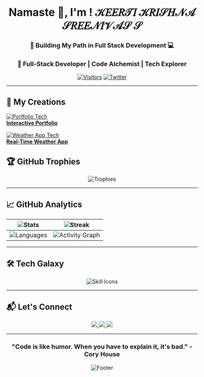 <h1 align="center">Namaste 🙏, I'm ! 𝒦𝐸𝐸𝑅𝒯𝐼  𝒦𝑅𝐼𝒮𝐻𝒩𝒜  𝒮𝑅𝐸𝐸𝒩𝐼𝒱𝒜𝒮 𝒮
</h1>


<div align="center">
<h3 align="center">🌱 Building My Path in Full Stack Development 💻</h3>

  
  ### 🚀 Full-Stack Developer | Code Alchemist | Tech Explorer
  
  [![Visitors](https://komarev.com/ghpvc/?username=krishna040705&label=Profile+Views&color=00FF00&style=flat-square)]()
  [![Twitter](https://img.shields.io/twitter/follow/keertikrishnas?style=social)](https://twitter.com/keertikrishnas)

</div>

---
## 🎨 My Creations
<p align="center">
  <div>
    <a href="https://skks.netlify.app/">
      <img src="https://skillicons.dev/icons?i=netlify,react,js,html,css" alt="Portfolio Tech"/>
      <br/>
      <strong>Interactive Portfolio</strong>
    </a>
  </div>
  
  <div style="margin-top: 15px;">
    <a href="https://climate25.netlify.app/">
      <img src="https://skillicons.dev/icons?i=chrome,api,bootstrap,js" alt="Weather App Tech"/>
      <br/>
      <strong>Real-Time Weather App</strong>
    </a>
  </div>
</p>

## 🏆 **GitHub Trophies**
<div align="center">
  
  ![Trophies](https://github-profile-trophy.vercel.app/?username=krishna040705&theme=onedark&no-frame=true&column=4&margin-w=15&margin-h=15)

</div>

---



## 📈 **GitHub Analytics**
<div align="center">
  
  | ![Stats](https://github-readme-stats.vercel.app/api?username=krishna040705&show_icons=true&theme=radical&hide_border=true&include_all_commits=true) | ![Streak](https://streak-stats.demolab.com?user=krishna040705&theme=radical&hide_border=true) |
  |---|---|
  | ![Languages](https://github-readme-stats.vercel.app/api/top-langs/?username=krishna040705&layout=compact&theme=radical&hide_border=true) | ![Activity Graph](https://github-readme-activity-graph.vercel.app/graph?username=krishna040705&theme=react-dark&hide_border=true) |

</div>

---


## 🛠 **Tech Galaxy**
<p align="center">
  <img src="https://skillicons.dev/icons?i=html,css,js,java,php,mysql,bootstrap,react,git,github,vscode&theme=dark" alt="Skill Icons"/>
</p>

---


## 📬 Let's Connect
<p align="center">
  <a href="mailto:keertikrishnasreenivas@gmail.com">
    <img src="https://img.shields.io/badge/📧_Email-D14836?style=for-the-badge&logo=gmail&logoColor=white">
  </a>
  <a href="https://twitter.com/keertikrishnas">
    <img src="https://img.shields.io/badge/🐦_Twitter-1DA1F2?style=for-the-badge&logo=twitter&logoColor=white">
  </a>
  <a href="https://linkedin.com/in/keerti-krishna-sreenivas-s-96514227b">
    <img src="https://img.shields.io/badge/💼_LinkedIn-0077B5?style=for-the-badge&logo=linkedin&logoColor=white">
  </a>
</p>

---

<div align="center">
  
  ### "Code is like humor. When you have to explain it, it's bad." - Cory House
  
  ![Footer](https://capsule-render.vercel.app/api?type=waving&color=gradient&height=100&section=footer)

</div>
